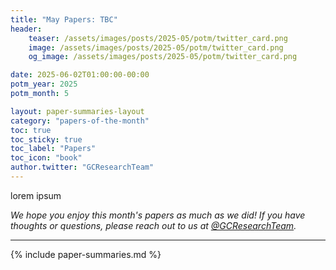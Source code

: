 ```yaml
---
title: "May Papers: TBC"
header:
    teaser: /assets/images/posts/2025-05/potm/twitter_card.png
    image: /assets/images/posts/2025-05/potm/twitter_card.png
    og_image: /assets/images/posts/2025-05/potm/twitter_card.png

date: 2025-06-02T01:00:00-00:00
potm_year: 2025
potm_month: 5

layout: paper-summaries-layout
category: "papers-of-the-month"
toc: true
toc_sticky: true
toc_label: "Papers"
toc_icon: "book"
author.twitter: "GCResearchTeam"
---
```


lorem ipsum


*We hope you enjoy this month's papers as much as we did! If you have thoughts or questions, please reach out to us at [@GCResearchTeam](https://x.com/GCResearchTeam).*

---

{% include paper-summaries.md %}
